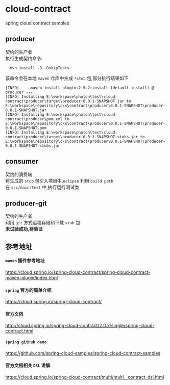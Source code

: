 # cloud-contract
spring cloud contract samples

## producer
契约的生产者  
执行生成契约命令:  
```
  mvn install -D -DskipTests
```
该命令会在本地 `maven` 仓库中生成 `*stub` 包,部分执行结果如下  
```
[INFO] --- maven-install-plugin:2.5.2:install (default-install) @ producer ---
[INFO] Installing E:\workspace\photon\test\cloud-contract\producer\target\producer-0.0.1-SNAPSHOT.jar to E:\workspace\repository\c\s\contract\producer\0.0.1-SNAPSHOT\producer-0.0.1-SNAPSHOT.jar
[INFO] Installing E:\workspace\photon\test\cloud-contract\producer\pom.xml to E:\workspace\repository\c\s\contract\producer\0.0.1-SNAPSHOT\producer-0.0.1-SNAPSHOT.pom
[INFO] Installing E:\workspace\photon\test\cloud-contract\producer\target\producer-0.0.1-SNAPSHOT-stubs.jar to E:\workspace\repository\c\s\contract\producer\0.0.1-SNAPSHOT\producer-0.0.1-SNAPSHOT-stubs.jar
```  

## consumer
契约的消费端  
将生成的 `stub` 包引入项目中,`eclipse` 利用 `build path`  
在 `src/main/test` 中,执行运行测试类  

## producer-git
契约的生产者  
利用 `git` 方式远程存储和下载 `stub` 包  
**未试验成功,待验证**

## 参考地址
#### `maven` 插件参考地址   
https://cloud.spring.io/spring-cloud-contract/spring-cloud-contract-maven-plugin/index.html  
#### `spring` 官方的简单介绍
https://cloud.spring.io/spring-cloud-contract/
#### 官方文档
http://cloud.spring.io/spring-cloud-contract/2.0.x/single/spring-cloud-contract.html
#### `spring gitHub demo`
https://github.com/spring-cloud-samples/spring-cloud-contract-samples
#### 官方文档相关 `DSL` 讲解
https://cloud.spring.io/spring-cloud-contract/multi/multi__contract_dsl.html
